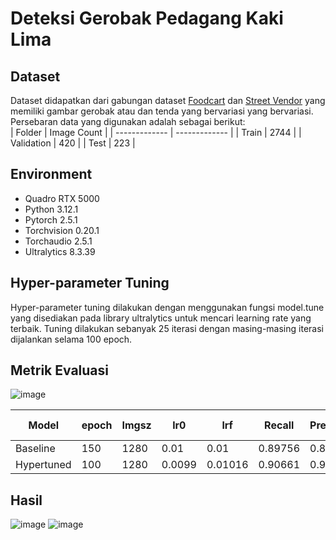 # Deteksi Gerobak Pedagang Kaki Lima
## Dataset
Dataset didapatkan dari gabungan dataset [Foodcart](https://universe.roboflow.com/barry-aprtz/foodcart-dnty6) dan [Street Vendor](https://universe.roboflow.com/barry-aprtz/street-vendors-6xixf-cll2s/dataset/1) yang memiliki gambar gerobak atau dan tenda yang bervariasi yang bervariasi. Persebaran data yang digunakan adalah sebagai berikut:  
| Folder  | Image Count | 
| ------------- | ------------- |
| Train  | 2744 | 
| Validation | 420 | 
| Test | 223 |

## Environment
- Quadro RTX 5000
- Python 3.12.1
- Pytorch 2.5.1
- Torchvision 0.20.1
- Torchaudio 2.5.1
- Ultralytics 8.3.39

## Hyper-parameter Tuning
Hyper-parameter tuning dilakukan dengan menggunakan fungsi model.tune yang disediakan pada library ultralytics untuk mencari learning rate yang terbaik. Tuning dilakukan sebanyak 25 iterasi dengan masing-masing iterasi dijalankan selama 100 epoch.

## Metrik Evaluasi
![image](https://github.com/user-attachments/assets/ef53ad62-411f-4897-ac25-de561737a5d9)

| Model | epoch  | Imgsz | lr0  | lrf | Recall  | Precision | mAP50  | mAP50-95 |
| ------------- | ------------- | ------------- | ------------- | ------------- | ------------- | ------------- | ------------- | ------------- |
| Baseline | 150  | 1280  | 0.01  | 0.01 | 0.89756  | 0.86928  | 0.917 | 0.61526  |
| Hypertuned | 100  | 1280  | 0.0099  | 0.01016 | 0.90661  | 0.9103  | 0.93075 | 0.6401  |

## Hasil
![image](https://github.com/user-attachments/assets/d76d7601-a364-491a-9dcc-bcaee92a6ca0)
![image](https://github.com/user-attachments/assets/a96f2026-b1e9-4b14-8cb6-1f29be5cfac0)






